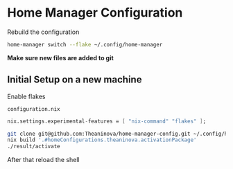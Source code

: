 # Home Manager Configuration

Rebuild the configuration
```sh
home-manager switch --flake ~/.config/home-manager
```
**Make sure new files are added to git**

## Initial Setup on a new machine

Enable flakes

`configuration.nix`
```nix
nix.settings.experimental-features = [ "nix-command" "flakes" ];
```

```sh
git clone git@github.com:Theaninova/home-manager-config.git ~/.config/home-manager
nix build '.#homeConfigurations.theaninova.activationPackage'
./result/activate
```
After that reload the shell
